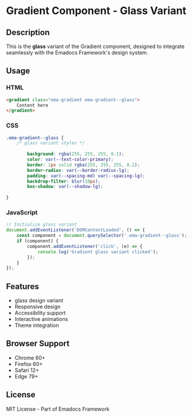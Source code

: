 # Gradient Component - Glass Variant

## Description
This is the **glass** variant of the Gradient component, designed to integrate seamlessly with the Emadocs Framework's design system.

## Usage

### HTML
```html
<gradient class="ema-gradient ema-gradient--glass">
    Content here
</gradient>
```

### CSS
```css
.ema-gradient--glass {
    /* glass variant styles */
    
        background: rgba(255, 255, 255, 0.1);
        color: var(--text-color-primary);
        border: 1px solid rgba(255, 255, 255, 0.2);
        border-radius: var(--border-radius-lg);
        padding: var(--spacing-md) var(--spacing-lg);
        backdrop-filter: blur(10px);
        box-shadow: var(--shadow-lg);
    
}
```

### JavaScript
```javascript
// Initialize glass variant
document.addEventListener('DOMContentLoaded', () => {
    const component = document.querySelector('.ema-gradient--glass');
    if (component) {
        component.addEventListener('click', (e) => {
            console.log('Gradient glass variant clicked');
        });
    }
});
```

## Features
- glass design variant
- Responsive design
- Accessibility support
- Interactive animations
- Theme integration

## Browser Support
- Chrome 60+
- Firefox 60+
- Safari 12+
- Edge 79+

## License
MIT License - Part of Emadocs Framework
